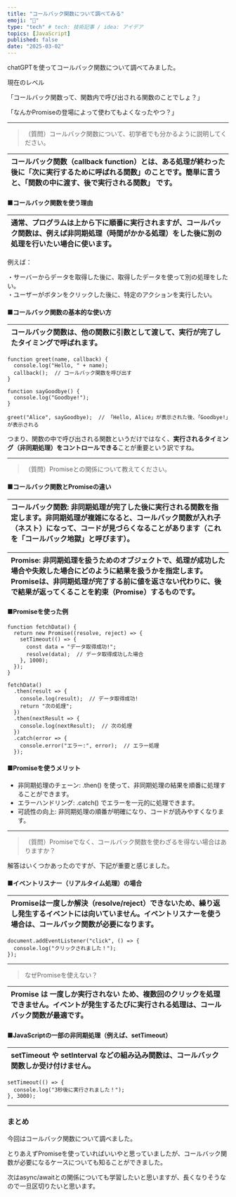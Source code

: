 ```yaml
---
title: "コールバック関数について調べてみる"
emoji: "🌟"
type: "tech" # tech: 技術記事 / idea: アイデア
topics: [JavaScript]
published: false
date: "2025-03-02"
---
```


chatGPTを使ってコールバック関数について調べてみました。

現在のレベル

「コールバック関数って、関数内で呼び出される関数のことでしょ？」

「なんかPromiseの登場によって使わてもよくなったやつ？」

---

> （質問）コールバック関数について、初学者でも分かるように説明してください。

コールバック関数（callback function）とは、ある処理が終わった後に「次に実行するために呼ばれる関数」のことです。簡単に言うと、「関数の中に渡す、後で実行される関数」 です。|
:-|

#### ■コールバック関数を使う理由
通常、プログラムは上から下に順番に実行されますが、コールバック関数は、例えば非同期処理（時間がかかる処理）をした後に別の処理を行いたい場合に使います。|
:-|

例えば：  

・サーバーからデータを取得した後に、取得したデータを使って別の処理をしたい。  
・ユーザーがボタンをクリックした後に、特定のアクションを実行したい。

#### ■コールバック関数の基本的な使い方

コールバック関数は、他の関数に引数として渡して、実行が完了したタイミングで呼ばれます。|
:-|

~~~
function greet(name, callback) {
  console.log("Hello, " + name);
  callback();  // コールバック関数を呼び出す
}

function sayGoodbye() {
  console.log("Goodbye!");
}

greet("Alice", sayGoodbye);  // 「Hello, Alice」が表示された後、「Goodbye!」が表示される
~~~

つまり、関数の中で呼び出される関数というだけではなく、**実行されるタイミング（非同期処理）をコントロールできる**ことが重要という訳ですね。

---

> （質問）Promiseとの関係について教えてください。

#### ■コールバック関数とPromiseの違い

コールバック関数: 非同期処理が完了した後に実行される関数を指定します。非同期処理が複雑になると、コールバック関数が入れ子（ネスト）になって、コードが見づらくなることがあります（これを「コールバック地獄」と呼びます）。|
:-|

Promise: 非同期処理を扱うためのオブジェクトで、処理が成功した場合や失敗した場合にどのように結果を扱うかを指定します。Promiseは、非同期処理が完了する前に値を返さない代わりに、後で結果が返ってくることを約束（Promise）するものです。|
:-|

#### ■Promiseを使った例

~~~
function fetchData() {
  return new Promise((resolve, reject) => {
    setTimeout(() => {
      const data = "データ取得成功!";
      resolve(data);  // データ取得成功した場合
    }, 1000);
  });
}

fetchData()
  .then(result => {
    console.log(result);  // データ取得成功!
    return "次の処理";
  })
  .then(nextResult => {
    console.log(nextResult);  // 次の処理
  })
  .catch(error => {
    console.error("エラー:", error);  // エラー処理
  });
  ~~~

  #### ■Promiseを使うメリット
- 非同期処理のチェーン: .then() を使って、非同期処理の結果を順番に処理することができます。
- エラーハンドリング: .catch() でエラーを一元的に処理できます。
- 可読性の向上: 非同期処理の順番が明確になり、コードが読みやすくなります。

---

> （質問）Promiseでなく、コールバック関数を使わざるを得ない場合はありますか？

解答はいくつかあったのですが、下記が重要と感じました。

#### ■イベントリスナー（リアルタイム処理）の場合

Promiseは一度しか解決（resolve/reject）できないため、繰り返し発生するイベントには向いていません。イベントリスナーを使う場合は、コールバック関数が必要になります。|
:-|

~~~
document.addEventListener("click", () => {
  console.log("クリックされました！");
});
~~~

---

> なぜPromiseを使えない？

Promise は 一度しか実行されない ため、複数回のクリックを処理できません。イベントが発生するたびに実行される処理は、コールバック関数が最適です。|
:-|

#### ■JavaScriptの一部の非同期処理（例えば、setTimeout）

setTimeout や setInterval などの組み込み関数は、コールバック関数しか受け付けません。|
:-|

~~~
setTimeout(() => {
  console.log("3秒後に実行されました！");
}, 3000);
~~~

---

### まとめ

今回はコールバック関数について調べました。

とりあえずPromiseを使っていればいいやと思っていましたが、コールバック関数が必要になるケースについても知ることができました。

次はasync/awaitとの関係についても学習したいと思いますが、長くなりそうなので一旦区切りたいと思います。